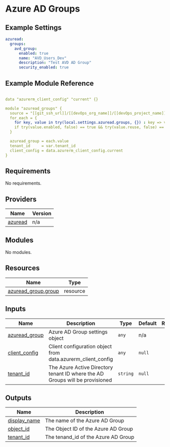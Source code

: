 # Azure AD Groups

## Example Settings
```yaml
azuread:
  groups:
    avd_group:
      enabled: true
      name: "AVD_Users_Dev"
      description: "Test AVD AD Group"
      security_enabled: true
```

## Example Module Reference

```yaml

data "azurerm_client_config" "current" {}

module "azuread_groups" {
  source = "[[git_ssh_url]]/[[devOps_org_name]]/[[devOps_project_name]]/[[devOps_repo_name]]//modules/security/azuread/groups"
  for_each = {
    for key, value in try(local.settings.azuread.groups, {}) : key => value
    if try(value.enabled, false) == true && try(value.reuse, false) == false
  }

  azuread_group = each.value
  tenant_id     = var.tenant_id
  client_config = data.azurerm_client_config.current
}
```

<!-- BEGIN_TF_DOCS -->
## Requirements

No requirements.

## Providers

| Name | Version |
|------|---------|
| <a name="provider_azuread"></a> [azuread](#provider\_azuread) | n/a |

## Modules

No modules.

## Resources

| Name | Type |
|------|------|
| [azuread_group.group](https://registry.terraform.io/providers/hashicorp/azuread/latest/docs/resources/group) | resource |

## Inputs

| Name | Description | Type | Default | Required |
|------|-------------|------|---------|:--------:|
| <a name="input_azuread_group"></a> [azuread\_group](#input\_azuread\_group) | Azure AD Group settings object | `any` | n/a | yes |
| <a name="input_client_config"></a> [client\_config](#input\_client\_config) | Client configuration object from data.azurerm\_client\_config | `any` | `null` | no |
| <a name="input_tenant_id"></a> [tenant\_id](#input\_tenant\_id) | The Azure Active Directory tenant ID where the AD Groups will be provisioned | `string` | `null` | no |

## Outputs

| Name | Description |
|------|-------------|
| <a name="output_display_name"></a> [display\_name](#output\_display\_name) | The name of the Azure AD Group |
| <a name="output_object_id"></a> [object\_id](#output\_object\_id) | The Object ID of the Azure AD Group |
| <a name="output_tenant_id"></a> [tenant\_id](#output\_tenant\_id) | The tenand\_id of the Azure AD Group |
<!-- END_TF_DOCS -->